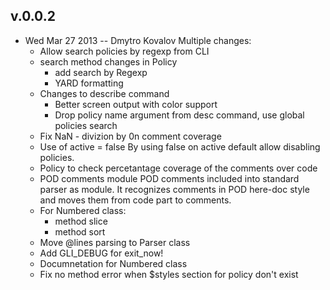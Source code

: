 
## v.0.0.2

* Wed Mar 27 2013 -- Dmytro Kovalov
    Multiple changes:
  - Allow search policies by regexp from CLI
  - search method changes in Policy
      - add search by Regexp
      - YARD formatting
  - Changes to describe command
      - Better screen output with color support
      - Drop policy name argument from desc command, use global policies search
  - Fix NaN - divizion by 0n comment coverage
  - Use of active = false
      By using false on active default allow disabling policies.
  - Policy to check percetantage coverage of the comments over code
  - POD comments module
      POD comments included into standard parser as module.  It recognizes comments in POD here-doc style and moves them from code part to comments.
  - For Numbered class:
      - method slice
      - method sort
  - Move @lines parsing to Parser class
  - Add GLI_DEBUG for exit_now!
  - Documnetation for Numbered class
  - Fix no method error when $styles section for policy don't exist
